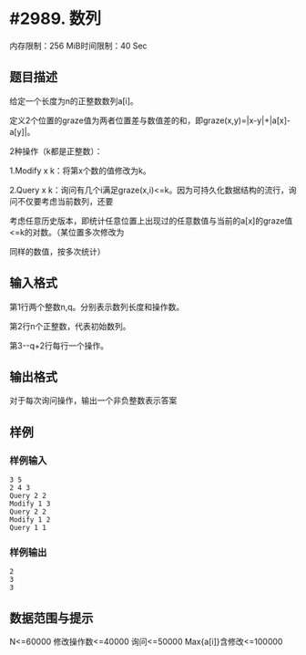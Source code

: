# #2989. 数列

内存限制：256 MiB时间限制：40 Sec

## 题目描述

给定一个长度为n的正整数数列a[i]。

定义2个位置的graze值为两者位置差与数值差的和，即graze(x,y)=|x-y|+|a[x]-a[y]|。

2种操作（k都是正整数）：

1.Modify x k：将第x个数的值修改为k。

2.Query x k：询问有几个i满足graze(x,i)<=k。因为可持久化数据结构的流行，询问不仅要考虑当前数列，还要

考虑任意历史版本，即统计任意位置上出现过的任意数值与当前的a[x]的graze值<=k的对数。（某位置多次修改为

同样的数值，按多次统计）

## 输入格式

第1行两个整数n,q。分别表示数列长度和操作数。

第2行n个正整数，代表初始数列。

第3--q+2行每行一个操作。

## 输出格式

对于每次询问操作，输出一个非负整数表示答案

## 样例

### 样例输入

    
    3 5
    2 4 3
    Query 2 2
    Modify 1 3
    Query 2 2
    Modify 1 2
    Query 1 1
    
    

### 样例输出

    
    2
    3
    3
    
    

## 数据范围与提示

N<=60000 修改操作数<=40000 询问<=50000 Max{a[i]}含修改<=100000

